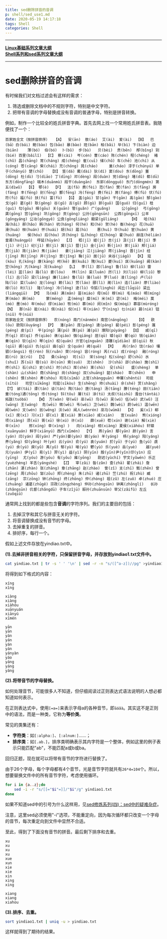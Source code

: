 ```yaml
---
title: sed删除拼音的音调
p: shell/sed_use1.md
date: 2020-05-19 14:17:18
tags: Shell
categories: Shell
---
```


------

**[Linux基础系列文章大纲](/linux/index)**  
**[Shell系列和sed系列文章大纲](/shell/index#sed)**  

------

# sed删除拼音的音调

有时候我们对文档过滤会有这样的需求：

1. 筛选或删除文档中的不规则字符，特别是中文字符。  
2. 把带有音调的字母替换成没有音调的普通字母，特别是拼音转换。  

例如，制作一个比较全的姓氏拼音字典。首先去网上找一个常用姓氏拼音表。我随便找了一个：
```
百家姓全文（按拼音排序）  【A】  安(ān)  敖(áo)  艾(ài)  爱(ài)  【B】  巴(bā）白(bái) 鲍(bào) 包(bāo) 暴(bào) 班(bān) 柏(bǎi) 毕(bì) 卞(biàn) 边(biān)    薄(bó)  伯(bó)  卜(bǔ)  步(bù)   贝(bèi)  贲(bēn)  邴(bǐng) 别(bié) 百里(bǎilǐ)  【C】 蔡(cài)  岑(cén) 曹(cáo) 陈(chén) 程(chéng)  褚(chǔ) 昌(chāng) 常(cháng) 成(chéng) 崔(cuī) 储(chǔ) 车(chē) 池(chí) 从(cóng) 苍(cāng) 柴(chái) 充(chōng) 晁(cháo)     巢(cháo) 淳于(chúnyú) 单于(chányú) 楚(chǔ)   【D】 笪(dá) 戴(dài) 狄(dí) 窦(dòu) 东(dōng) 董(dǒng) 杜(dù) 刁(diāo) 丁(dīng) 邓(dèng) 段(duàn) 党(dǎng) 堵(dǔ) 都(dū) 东方(dōngfāng) 端木(duānmù) 段干(duàngān)  东郭(dōngguō) 东门(dōngmén) 第五(dìwǔ)  【E】 鄂(è)  【F】  法(fǎ) 费(fèi) 范(fàn) 樊(fán) 方(fāng) 房(fáng) 丰(fēng) 封(fēng) 酆(fēng) 冯(féng) 费(fèi) 房(fáng) 傅(fù) 伏(fú) 符(fú) 福(fú) 扶(fú) 富(fù)  【G】 盖(gài) 甘(gān) 干(gān) 高(gāo) 郜(gào) 戈(gē) 葛(gě) 耿(gěng) 谷(gǔ) 古(gǔ) 顾(gù) 郭(guō) 国(guó) 归(guī) 桂(guì) 勾(gōu) 缑(gōu) 关(guān) 管(guǎn) 广(guǎng)     公(gōng)  弓(gōng)  龚(gōng) 宫(gōng) 巩(gǒng) 贡(gòng) 公孙(gōngsūn)  公西(gōngxī) 公羊(gōngyáng) 公冶(gōngyě) 公良(gōngliáng) 榖梁(gǔliáng)     【H】  哈(hǎ) 海(hǎi) 郝(hǎo) 韩(hán) 杭(háng) 何(hé) 和(hé) 贺(hè) 衡(héng) 花(huā)    滑(huá) 桓(huán) 怀(huái) 胡(hú) 扈(hù)    惠(huì) 华(huà) 宦(huàn) 黄(huáng)   侯(hóu) 后(hòu) 洪(hóng) 弘(hóng) 红(hóng) 霍(huò) 赫连(hèlián) 皇甫(huángpǔ)  呼延(hūyán)  【J】  嵇(jī) 姬(jī) 吉(jí) 汲(jí) 籍(jí) 季(jì) 计(jì) 纪(jì) 蓟(jì) 冀(jì) 暨(jì) 金(jīn) 靳(jìn) 家(jiā) 郏(jiá) 贾(jiǎ) 简(jiǎn) 焦(jiāo)   姜(jiāng) 江(jiāng) 蒋(jiǎng) 晋(jìn) 经(jīng) 荆(jīng) 井(jǐng) 景(jǐng) 鞠(jū) 居(jū) 夹谷(jiágǔ)  【K】 寇(kòu) 孔(kǒng) 康(kāng) 柯(kē) 蒯(kuǎi) 隗(kuí) 夔(kuí) 匡(kuāng) 阚(kàn)     空(kōng) 亢(kàng) 况(kuàng)  【L】  李(lǐ) 郎(láng) 鲁(lǔ) 柳(liǔ) 雷(léi) 蓝(lán) 路(lù) 娄(lóu)   林(lín) 栾(luán) 厉(lì) 刘(liú) 柳(liǔ) 黎(lí) 吕(lǚ) 梁(liáng) 廉(lián) 鲁(lǔ) 骆(luò) 罗(luó) 凌(líng) 卢(lú)   陆(lù) 栾(luán) 龙(lóng) 赖(lài) 劳(láo) 郦(lì) 蔺(lìn) 连(lián) 廖(liào) 禄(lù) 利(lì)  隆(lóng) 冷(lěng) 逯(lù) 令狐(lìnghú) 闾丘(lǘqiū) 梁丘(liángqiū)  【M】  马(mǎ) 满(mǎn) 苗(miáo) 母(mǔ) 穆(mù) 毛(máo) 明(míng)  茅(máo) 麻(má)     蒙(méng)  孟(mèng) 糜(mí) 米(mǐ) 宓(mì)  梅(méi) 莫(mò) 墨(mò) 牟(móu) 缪(miào) 牧(mù) 慕(mù) 闵(mǐn) 俟(mòqí) 慕容(mùróng)  【N】  那(nā) 能(nài) 佴(nài) 倪(ní) 年(nián) 宁(nìng) 乜(niè) 聂(niè) 钮(niǔ) 牛(niú)     
百家姓全文（按拼音排序）  农(nóng) 南门(nánmén) 南宫(nángōng)    【O】  欧(ōu) 欧阳(ōuyáng)  【P】  潘(pān) 庞(páng) 逄(páng) 裴(péi) 彭(péng) 蓬(péng) 皮(pí)  平(píng) 蒲(pú) 濮(pú) 浦(pǔ) 濮阳(púyáng)  【Q】  戚(qī) 齐(qí) 祁(qí) 乔(qiáo) 谯(qiáo) 强(qiáng) 屈(qū) 璩(qú) 瞿(qú) 钱(qián) 秦(qín) 钦(qīn) 琴(qín) 权(quán) 亓官(qínguān) 漆雕(qīdiāo) 邱(qiū) 秋(qiū) 裘(qiú) 仇(qiú) 曲(qū) 全(quán) 阙(quē)  【R】   冉(rǎn) 饶(ráo) 壤驷(rǎngsì) 任(rèn) 阮(ruǎn) 荣(róng) 容(róng) 芮(ruì) 戎(róng)  融(róng) 茹(rú) 汝(rǔ)  【S】  桑(sāng)  司(sī)  宋(sòng) 松(sōng) 舒(shū) 水(shuǐ) 苏(sū) 宿(sù) 孙(sūn) 索(suǒ)  沈(shěn)  沙(shā) 邵(shào) 施(shī) 师(shī) 石(shí) 史(shǐ) 时(shí) 厍(shè) 束(shù)  殳(shū)   盛(shèng)  单(shàn) 山(shān) 商(shāng) 尚(shàng) 双(shuāng) 韶(sháo)  莘(shēn)   申(shēn) 慎(shèn) 寿(shòu) 司马(sīmǎ) 上官(shàngguān) 申屠(shēntú)  司徒(sītú)   司空(sīkōng) 司寇(sīkòu) 生(shēng) 帅(shuài) 佘(shé) 赏(shǎng)  【T】 邰(tái) 谭(tán) 谈(tán) 陶(táo) 唐(táng) 汤(tāng) 滕(téng) 田(tián) 童(tóng)通(tōng) 佟(tóng) 钭(tǒu) 屠(tú) 涂(tú) 太叔(tàishū) 澹台(tántái) 拓跋(tuòbá)    【W】 万(wàn) 邬(wū) 巫(wū) 乌(wū) 吴(wú) 伍(wǔ) 武(wǔ) 汪(wāng) 王(wáng)  危(wēi) 微(wēi) 韦(wéi) 卫(wèi) 魏(wèi) 蔚(wèi) 温(wēn) 闻(wén) 文(wén) 翁(wēng) 沃(wò) 闻人(wénrén) 巫马(wūmǎ)  【X】  奚(xī) 郗(xī) 席(xí) 习(xí) 郤(xì) 夏(xià) 萧(xiāo) 咸(xián)   宣(xuān)  熊(xióng)   项(xiàng) 须(xū) 胥(xū) 徐(xú) 许(xǔ)   薛(xuē) 荀(xún) 谢(xiè) 解(xiè) 辛(xīn)    邢(xíng) 幸(xìng) )   向(xiàng) 相(xiàng) 夏侯(xiàhóu) 轩辕(xuānyuán) 鲜于(xiānyú) 西门(xīmén)  【Y】  燕(yān) 鄢(yān) 颜(yán) 言(yán) 闫(yán) 阎(yán) 严(yán)晏(yàn) 姚(yáo) 羊(yáng)  杨(yáng) 阳(yáng) 养(yǎng) 仰(yǎng) 叶(yè) 云(yún) 俞(yú) 袁(yuán) 於(yū) 于(yú) 鱼(yú) 虞(yú) 余(yú) 庾(yǔ) 禹(yǔ) 郁(yù) 喻(yù) 鬱(yù) 乐(yuè) 岳(yuè)    越(yuè) 元(yuán) 伊(yī) 易(yì) 羿(yì) 益(yì) 阴(yīn) 殷(yīn)尹(yǐn)印(yìn) 应(yīng)  尤(yóu) 游(yóu) 有(yǒu) 雍(yōng)   尉迟(yùchí) 宇文(yǔwén) 乐正(yuèzhèng) 羊舌(yángshé)  【Z】  宰(zǎi) 昝(zǎn) 查(zhā) 翟(zhái) 詹(zhān) 湛(zhàn) 张(zhāng) 章(zhāng) 赵(zhào)  訾(zǐ) 支(zhī) 甄(zhēn) 曾(zēng) 周(zhōu) 邹(zōu) 郑(zhèng) 朱(zhū) 诸(zhū) 竺(zhú) 祝(zhù) 臧(zāng)  宗(zōng) 钟(zhōng) 终(zhōng) 仲(zhòng) 祖(zǔ) 左(zuǒ) 卓(zhuó) 庄(zhuāng) 诸葛(zhūgě) 宗政(zōngzhèng) 仲孙(zhòngsūn) 钟离(zhōnglí)   长孙(zhǎngsūn) 仉督(zhǎngdū) 子车(zǐjū) 颛孙(zhuānsūn) 宰父(zǎifǔ) 左丘(zuǒqiū)
```

通常网上找到的都是些包含**音调**的字符序列。我们的主要目的包括：

1. 去掉汉字和其它与拼音无关的字符。  
2. 将音调替换成没有音节的字母。  
3. 去掉重复的拼音。  
4. 排好序，每行一个。

假如上述文件存放在yindiao.txt中。

**(1).去掉非拼音相关的字符，只保留拼音字母，并存放到yindiao1.txt文件中。**
```bash
cat yindiao.txt | tr -s ' ' '\n' | sed -r -n "s/([^a-z])//pg" >yindiao1.txt
```
将得到如下格式的内容：
```
xíng
xìng

xiàng
xiàng
xiàhóu
xuānyuán
xiānyú
xīmén

yān
yān
yán
yán
yán
yán
yányàn
yáo
yáng
yáng
yáng
```

**(2).将带音节的字母替换。**

如何处理音节，可能很多人不知道，但仔细阅读过正则表达式语法说明的人想必都知道如何表示。

在正则表达式中，使用`[=a=]`来表示字母a的各种音节，即`āáǎà`。其实这不是正则中的语法，而是一种类，它称为**等价类**。

常见的类集还有：  
- **字符类**：如`[:alpha:]`、`[:alnum:]`......；  
- **排序类**：如`[.ab.]`，排序类明确表示其内字符是一个整体，例如这里的例子表示只能匹配"ab"，不能匹配a或b或ba。

回归正题，现在就可以将带有音节的字符进行替换了。

由于26个字母，每个字母都有4个音节，光是音节字符就共有`26*4=104`个。所以，想要替换文件中的所有音节字符，考虑使用循环。

```bash
for i in {a..z};do
    sed -i -r "s/[[="$i"=]]/"$i"/g" yindiao1.txt
done
```

如果不知道sed中的引号为什么这样用，见[sed修炼系列(四)：sed中的疑难杂症][1]。

注意，这里sed必须使用"-i"选项，不能重定向，因为每次循环都只改变一个字母的音节，每次重定向到文件中显然不合适。

至此，得到了下面没有音节的拼音。最后剩下排序和去重。
```
xu
xu
xu
xu
xue
xun
xie
xie
xin
xing
xing

xiang
xiang
xiahou
```

**(3).排序、去重。**

```bash
sort yindiao1.txt | uniq -u > yindiao.txt 
```

这样就得到了期待的结果。


[1]: /shell/sed4#blog1
